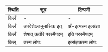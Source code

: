 | स्थिति | सूत्र | टिप्पणी |
| ----- | ------- | ------ |
| किलँ | - | - |
| किलँ | उपदेशेऽजनुनासिक इत् | अँ-इत्यस्य इत्संज्ञा |
| किलँ | शेषात् कर्तरि परस्मैपदम् | इति परस्मैपदम् |
| किल् | तस्य लोपः | इत्संज्ञकस्य लोपः |
